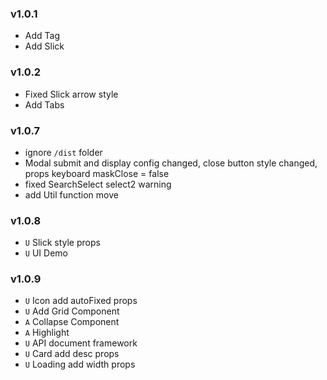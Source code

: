 ### v1.0.1

- Add Tag
- Add Slick

### v1.0.2

- Fixed Slick arrow style
- Add Tabs

### v1.0.7

- ignore `/dist` folder
- Modal submit and display config changed, close button style changed, props keyboard maskClose = false
- fixed SearchSelect select2 warning
- add Util function move

### v1.0.8

- `U` Slick style props
- `U` UI Demo

### v1.0.9

- `U` Icon add autoFixed props
- `U` Add Grid Component
- `A` Collapse Component
- `A` Highlight
- `U` API document framework
- `U` Card add desc props
- `U` Loading add width props
